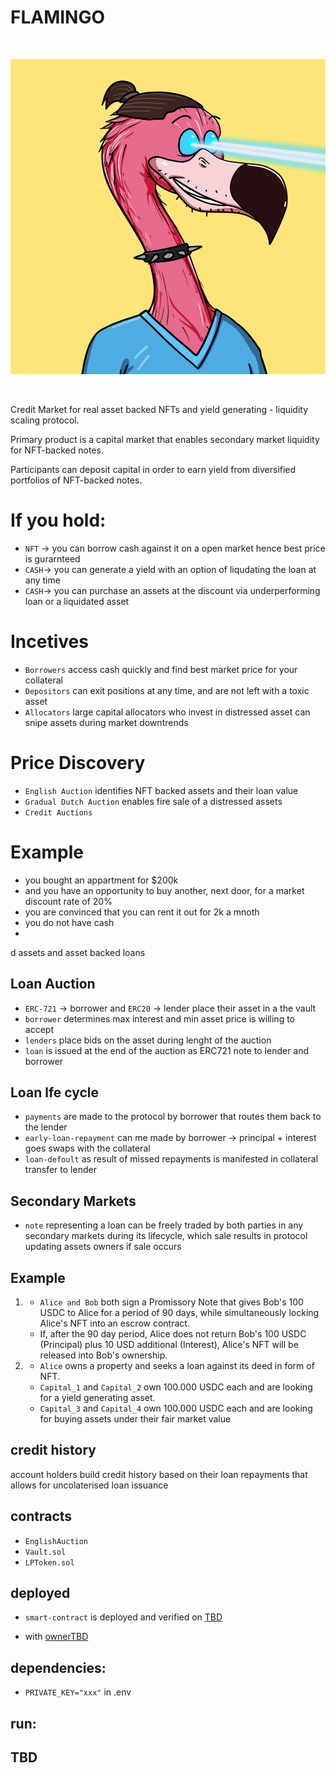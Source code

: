 # FLAMINGO

<br/>
<p align="center">
<img src="img/flamingo.png">
</a>
</p>
<br/>

Credit Market for real asset backed NFTs and yield generating - liquidity scaling protocol.

Primary product is a capital market that enables secondary market liquidity for NFT-backed notes.

Participants can deposit capital in order to earn yield from diversified portfolios of NFT-backed notes.

# If you hold:

- `NFT` -> you can borrow cash against it on a open market hence best price is gurarnteed
- `CASH`-> you can generate a yield with an option of liqudating the loan at any time
- `CASH`-> you can purchase an assets at the discount via underperforming loan or a liquidated asset

# Incetives

- `Borrowers` access cash quickly and find best market price for your collateral
- `Depositors` can exit positions at any time, and are not left with a toxic asset
- `Allocators` large capital allocators who invest in distressed asset can snipe assets during market downtrends

# Price Discovery

- `English Auction` identifies NFT backed assets and their loan value
- `Gradual Dutch Auction` enables fire sale of a distressed assets
- `Credit Auctions`

# Example

- you bought an appartment for $200k
- and you have an opportunity to buy another, next door, for a market discount rate of 20%
- you are convinced that you can rent it out for 2k a mnoth
- you do not have cash
-

d assets and asset backed loans

## Loan Auction

- `ERC-721` -> borrower and `ERC20` -> lender place their asset in a the vault
- `borrower` determines max interest and min asset price is willing to accept
- `lenders` place bids on the asset during lenght of the auction
- `loan` is issued at the end of the auction as ERC721 note to lender and borrower

## Loan lfe cycle

- `payments` are made to the protocol by borrower that routes them back to the lender
- `early-loan-repayment` can me made by borrower -> principal + interest goes swaps with the collateral
- `loan-defoult` as result of missed repayments is manifested in collateral transfer to lender

## Secondary Markets

- `note` representing a loan can be freely traded by both parties in any secondary markets during its lifecycle, which sale results in protocol updating assets owners if sale occurs

## Example

1.  - `Alice and Bob` both sign a Promissory Note that gives Bob's 100 USDC to Alice for a period of 90 days, while simultaneously locking Alice's NFT into an escrow contract.
    - If, after the 90 day period, Alice does not return Bob's 100 USDC (Principal) plus 10 USD additional (Interest), Alice's NFT will be released into Bob's ownership.

2.  - `Alice` owns a property and seeks a loan against its deed in form of NFT.
    - `Capital_1` and `Capital_2` own 100.000 USDC each and are looking for a yield generating asset.
    - `Capital_3` and `Capital_4` own 100.000 USDC each and are looking for buying assets under their fair market value

## credit history

account holders build credit history based on their loan repayments that allows for uncolaterised loan issuance

## contracts

- `EnglishAuction`
- `Vault.sol`
- `LPToken.sol`

## deployed

- `smart-contract` is deployed and verified on [TBD]()

- with [ownerTBD]()

## dependencies:

- `PRIVATE_KEY="xxx"` in .env

## run:

## TBD
